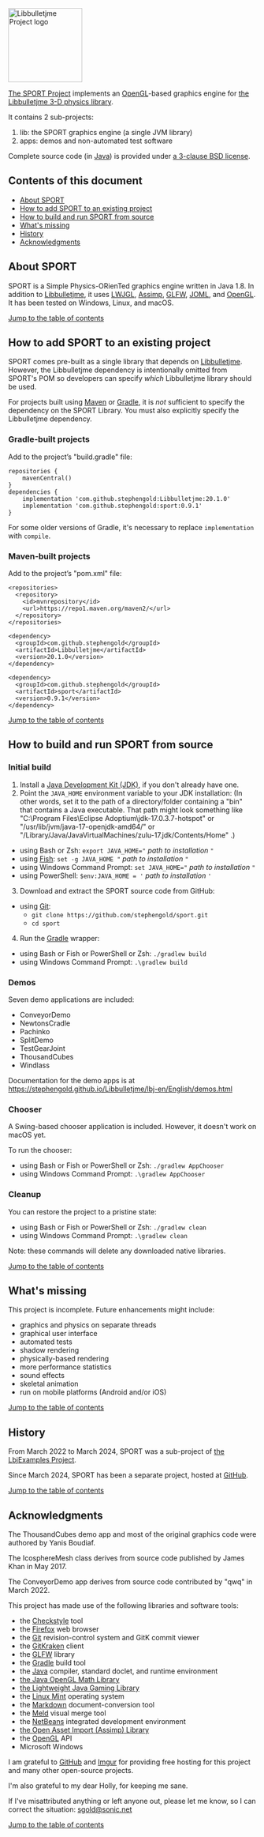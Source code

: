 <img height="150" src="https://i.imgur.com/YEPFEcx.png" alt="Libbulletjme Project logo">

[The SPORT Project][project] implements
an [OpenGL]-based graphics engine
for [the Libbulletjme 3-D physics library][libbulletjme].

It contains 2 sub-projects:

1. lib: the SPORT graphics engine (a single JVM library)
2. apps: demos and non-automated test software

Complete source code (in [Java]) is provided under
[a 3-clause BSD license][license].


<a name="toc"></a>

## Contents of this document

+ [About SPORT](#about)
+ [How to add SPORT to an existing project](#add)
+ [How to build and run SPORT from source](#build)
+ [What's missing](#todo)
+ [History](#history)
+ [Acknowledgments](#acks)


<a name="about"></a>

## About SPORT

SPORT is a Simple Physics-ORienTed graphics engine written in Java 1.8.
In addition to [Libbulletjme],
it uses [LWJGL], [Assimp], [GLFW], [JOML], and [OpenGL].
It has been tested on Windows, Linux, and macOS.

[Jump to the table of contents](#toc)


<a name="add"></a>

## How to add SPORT to an existing project

SPORT comes pre-built as a single library that depends on [Libbulletjme].
However, the Libbulletjme dependency is intentionally omitted from SPORT's POM
so developers can specify *which* Libbulletjme library should be used.

For projects built using [Maven] or [Gradle], it is
*not* sufficient to specify the
dependency on the SPORT Library.
You must also explicitly specify the Libbulletjme dependency.

### Gradle-built projects

Add to the project’s "build.gradle" file:

    repositories {
        mavenCentral()
    }
    dependencies {
        implementation 'com.github.stephengold:Libbulletjme:20.1.0'
        implementation 'com.github.stephengold:sport:0.9.1'
    }

For some older versions of Gradle,
it's necessary to replace `implementation` with `compile`.

### Maven-built projects

Add to the project’s "pom.xml" file:

    <repositories>
      <repository>
        <id>mvnrepository</id>
        <url>https://repo1.maven.org/maven2/</url>
      </repository>
    </repositories>

    <dependency>
      <groupId>com.github.stephengold</groupId>
      <artifactId>Libbulletjme</artifactId>
      <version>20.1.0</version>
    </dependency>

    <dependency>
      <groupId>com.github.stephengold</groupId>
      <artifactId>sport</artifactId>
      <version>0.9.1</version>
    </dependency>

[Jump to the table of contents](#toc)


<a name="build"></a>

## How to build and run SPORT from source

### Initial build

1. Install a [Java Development Kit (JDK)][adoptium],
   if you don't already have one.
2. Point the `JAVA_HOME` environment variable to your JDK installation:
   (In other words, set it to the path of a directory/folder
   containing a "bin" that contains a Java executable.
   That path might look something like
   "C:\Program Files\Eclipse Adoptium\jdk-17.0.3.7-hotspot"
   or "/usr/lib/jvm/java-17-openjdk-amd64/" or
   "/Library/Java/JavaVirtualMachines/zulu-17.jdk/Contents/Home" .)
  + using Bash or Zsh: `export JAVA_HOME="` *path to installation* `"`
  + using [Fish]: `set -g JAVA_HOME "` *path to installation* `"`
  + using Windows Command Prompt: `set JAVA_HOME="` *path to installation* `"`
  + using PowerShell: `$env:JAVA_HOME = '` *path to installation* `'`
3. Download and extract the SPORT source code from GitHub:
  + using [Git]:
    + `git clone https://github.com/stephengold/sport.git`
    + `cd sport`
4. Run the [Gradle] wrapper:
  + using Bash or Fish or PowerShell or Zsh: `./gradlew build`
  + using Windows Command Prompt: `.\gradlew build`

### Demos

Seven demo applications are included:
+ ConveyorDemo
+ NewtonsCradle
+ Pachinko
+ SplitDemo
+ TestGearJoint
+ ThousandCubes
+ Windlass

Documentation for the demo apps is at
https://stephengold.github.io/Libbulletjme/lbj-en/English/demos.html

### Chooser

A Swing-based chooser application is included.
However, it doesn't work on macOS yet.

To run the chooser:
+ using Bash or Fish or PowerShell or Zsh: `./gradlew AppChooser`
+ using Windows Command Prompt: `.\gradlew AppChooser`

### Cleanup

You can restore the project to a pristine state:
+ using Bash or Fish or PowerShell or Zsh: `./gradlew clean`
+ using Windows Command Prompt: `.\gradlew clean`

Note:  these commands will delete any downloaded native libraries.

[Jump to the table of contents](#toc)


<a name="todo"></a>

## What's missing

This project is incomplete.
Future enhancements might include:

+ graphics and physics on separate threads
+ graphical user interface
+ automated tests
+ shadow rendering
+ physically-based rendering
+ more performance statistics
+ sound effects
+ skeletal animation
+ run on mobile platforms (Android and/or iOS)

[Jump to the table of contents](#toc)


<a name="history"></a>

## History

From March 2022 to March 2024, SPORT was a sub-project of
[the LbjExamples Project][lbjexamples].

Since March 2024, SPORT has been a separate project, hosted at
[GitHub][project].

[Jump to the table of contents](#toc)


<a name="acks"></a>

## Acknowledgments

The ThousandCubes demo app and most of the original graphics code
were authored by Yanis Boudiaf.

The IcosphereMesh class derives from source code
published by James Khan in May 2017.

The ConveyorDemo app derives from source code
contributed by "qwq" in March 2022.

This project has made use of the following libraries and software tools:

  + the [Checkstyle] tool
  + the [Firefox] web browser
  + the [Git] revision-control system and GitK commit viewer
  + the [GitKraken] client
  + the [GLFW] library
  + the [Gradle] build tool
  + the [Java] compiler, standard doclet, and runtime environment
  + [the Java OpenGL Math Library][joml]
  + [the Lightweight Java Gaming Library][lwjgl]
  + the [Linux Mint][mint] operating system
  + the [Markdown] document-conversion tool
  + the [Meld] visual merge tool
  + the [NetBeans] integrated development environment
  + [the Open Asset Import (Assimp) Library][assimp]
  + the [OpenGL] API
  + Microsoft Windows

I am grateful to [GitHub] and [Imgur]
for providing free hosting for this project
and many other open-source projects.

I'm also grateful to my dear Holly, for keeping me sane.

If I've misattributed anything or left anyone out, please let me know, so I can
correct the situation: sgold@sonic.net

[Jump to the table of contents](#toc)


[adoptium]: https://adoptium.net/releases.html "Adoptium Project"
[assimp]: https://www.assimp.org/ "The Open Asset Importer Library"
[checkstyle]: https://checkstyle.org "Checkstyle"
[firefox]: https://www.mozilla.org/en-US/firefox "Firefox"
[fish]: https://fishshell.com/ "Fish command-line shell"
[git]: https://git-scm.com "Git"
[github]: https://github.com "GitHub"
[gitkraken]: https://www.gitkraken.com "GitKraken client"
[glfw]: https://www.glfw.org "GLFW Library"
[gradle]: https://gradle.org "Gradle Project"
[imgur]: https://imgur.com/ "Imgur"
[java]: https://en.wikipedia.org/wiki/Java_(programming_language) "Java programming language"
[joml]: https://joml-ci.github.io/JOML "Java OpenGL Math Library"
[lbjexamples]: https://github.com/stephengold/LbjExamples "LbjExamples Project"
[libbulletjme]: https://stephengold.github.io/Libbulletjme/lbj-en/English/overview.html "Libbulletjme Project"
[license]: https://github.com/stephengold/sport/blob/master/LICENSE "SPORT license"
[lwjgl]: https://www.lwjgl.org "Lightweight Java Game Library"
[markdown]: https://daringfireball.net/projects/markdown "Markdown Project"
[maven]: https://maven.apache.org "Maven Project"
[meld]: https://meldmerge.org "Meld merge tool"
[mint]: https://linuxmint.com "Linux Mint Project"
[netbeans]: https://netbeans.org "NetBeans Project"
[opengl]: https://www.khronos.org/opengl "OpenGL API"
[project]: https://github.com/stephengold/sport "SPORT Project"

